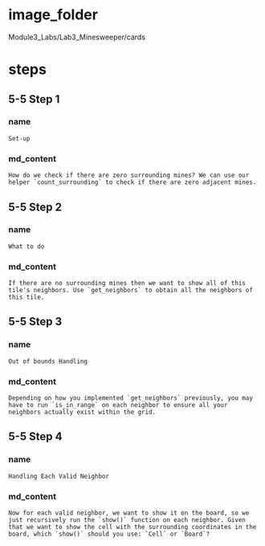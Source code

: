 # image_folder
Module3_Labs/Lab3_Minesweeper/cards

# steps

## 5-5 Step 1

### name
```
Set-up
```

### md_content
```
How do we check if there are zero surrounding mines? We can use our helper `count_surrounding` to check if there are zero adjacent mines.
```

## 5-5 Step 2
### name
```
What to do
```
### md_content
```
If there are no surrounding mines then we want to show all of this tile's neighbors. Use `get_neighbors` to obtain all the neighbors of this tile. 
```

## 5-5 Step 3
### name
```
Out of bounds Handling
```

### md_content
```
Depending on how you implemented `get_neighbors` previously, you may have to run `is_in_range` on each neighbor to ensure all your neighbors actually exist within the grid. 
```
## 5-5 Step 4
### name
```
Handling Each Valid Neighbor
```
### md_content
```
Now for each valid neighbor, we want to show it on the board, so we just recursively run the `show()` function on each neighbor. Given that we want to show the cell with the surrounding coordinates in the board, which `show()` should you use: `Cell` or `Board`?
```
